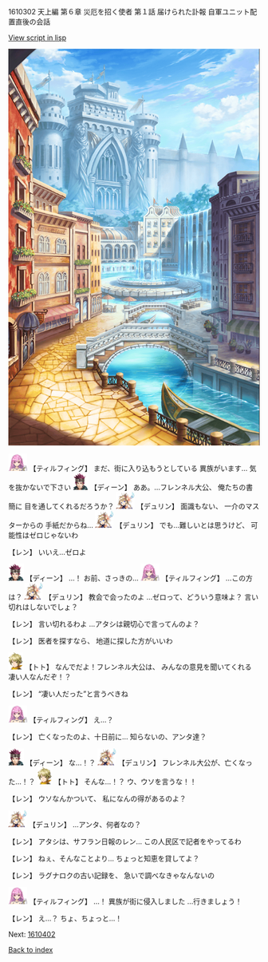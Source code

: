 1610302 天上編 第６章 災厄を招く使者 第１話 届けられた訃報 自軍ユニット配置直後の会話

[View script in lisp](../scripts/1610302.txt)

![006_town.png](../images/backgrounds/006_town.png)

<img src="../images/units/24.png" alt="24.png" height="34"/>
【ティルフィング】
まだ、街に入り込もうとしている
異族がいます…
気を抜かないで下さい

<img src="../images/units/6.png" alt="6.png" height="34"/>
【ディーン】
ああ。…フレンネル大公、
俺たちの書簡に
目を通してくれるだろうか？

<img src="../images/units/0.png" alt="0.png" height="34"/>
【デュリン】
面識もない、
一介のマスターからの
手紙だからね…

<img src="../images/units/0.png" alt="0.png" height="34"/>
【デュリン】
でも…難しいとは思うけど、
可能性はゼロじゃないわ

【レン】
いいえ…ゼロよ

<img src="../images/units/6.png" alt="6.png" height="34"/>
【ディーン】
…！
お前、さっきの…

<img src="../images/units/24.png" alt="24.png" height="34"/>
【ティルフィング】
…この方は？

<img src="../images/units/0.png" alt="0.png" height="34"/>
【デュリン】
教会で会ったのよ
…ゼロって、どういう意味よ？
言い切れはしないでしょ？

【レン】
言い切れるわよ
…アタシは親切心で言ってんのよ？

【レン】
医者を探すなら、
地道に探した方がいいわ

<img src="../images/units/4.png" alt="4.png" height="34"/>
【トト】
なんでだよ！フレンネル大公は、
みんなの意見を聞いてくれる
凄い人なんだぞ！？

【レン】
“凄い人だった”と言うべきね

<img src="../images/units/24.png" alt="24.png" height="34"/>
【ティルフィング】
え…？

【レン】
亡くなったのよ、十日前に…
知らないの、アンタ達？

<img src="../images/units/6.png" alt="6.png" height="34"/>
【ディーン】
な…！？

<img src="../images/units/0.png" alt="0.png" height="34"/>
【デュリン】
フレンネル大公が、亡くなった…！？

<img src="../images/units/4.png" alt="4.png" height="34"/>
【トト】
そんな…！？
ウ、ウソを言うな！！

【レン】
ウソなんかついて、
私になんの得があるのよ？

<img src="../images/units/0.png" alt="0.png" height="34"/>
【デュリン】
…アンタ、何者なの？

【レン】
アタシは、サフラン日報のレン…
この人民区で記者をやってるわ

【レン】
ねぇ、そんなことより…
ちょっと知恵を貸してよ？

【レン】
ラグナロクの古い記録を、
急いで調べなきゃなんないの

<img src="../images/units/24.png" alt="24.png" height="34"/>
【ティルフィング】
…！
異族が街に侵入しました
…行きましょう！

【レン】
え…？
ちょ、ちょっと…！

Next: [1610402](1610402.md)

[Back to index](index.md)

